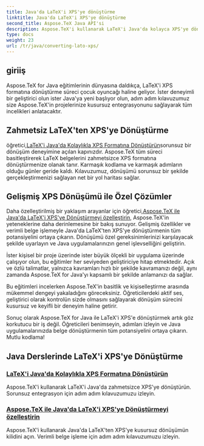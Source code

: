 ```yaml
---
title: Java'da LaTeX'i XPS'ye dönüştürme
linktitle: Java'da LaTeX'i XPS'ye dönüştürme
second_title: Aspose.TeX Java API'si
description: Aspose.TeX'i kullanarak LaTeX'i Java'da kolayca XPS'ye dönüştürün. Sorunsuz entegrasyon ve verimli belge işleme için adım adım kılavuz.
type: docs
weight: 23
url: /tr/java/converting-lato-xps/
---
```

## giriiş

Aspose.TeX for Java eğitimlerinin dünyasına daldıkça, LaTeX'i XPS formatına dönüştürme süreci çocuk oyuncağı haline geliyor. İster deneyimli bir geliştirici olun ister Java'ya yeni başlıyor olun, adım adım kılavuzumuz size Aspose.TeX'in projelerinize kusursuz entegrasyonunu sağlayarak tüm incelikleri anlatacaktır.

## Zahmetsiz LaTeX'ten XPS'ye Dönüştürme
 öğretici,[LaTeX'i Java'da Kolaylıkla XPS Formatına Dönüştürün](./simple-xps-conversion/)sorunsuz bir dönüşüm deneyimine açılan kapınızdır. Aspose.TeX tüm süreci basitleştirerek LaTeX belgelerini zahmetsizce XPS formatına dönüştürmenize olanak tanır. Karmaşık kodlama ve karmaşık adımların olduğu günler geride kaldı. Kılavuzumuz, dönüşümü sorunsuz bir şekilde gerçekleştirmenizi sağlayan net bir yol haritası sağlar.

## Gelişmiş XPS Dönüşümü ile Özel Çözümler
 Daha özelleştirilmiş bir yaklaşım arayanlar için öğretici,[Aspose.TeX ile Java'da LaTeX'i XPS'ye Dönüştürmeyi özelleştirin](./advanced-xps-conversion/), Aspose.TeX'in yeteneklerine daha derinlemesine bir bakış sunuyor. Gelişmiş özellikler ve verimli belge işlemeyle Java'da LaTeX'ten XPS'ye dönüştürmenin tüm potansiyelini ortaya çıkarın. Dönüşümü özel gereksinimlerinizi karşılayacak şekilde uyarlayın ve Java uygulamalarınızın genel işlevselliğini geliştirin.

İster kişisel bir proje üzerinde ister büyük ölçekli bir uygulama üzerinde çalışıyor olun, bu eğitimler her seviyeden geliştiriciye hitap etmektedir. Açık ve özlü talimatlar, yalnızca kavramları hızlı bir şekilde kavramanızı değil, aynı zamanda Aspose.TeX for Java'yı kapsamlı bir şekilde anlamanızı da sağlar.

Bu eğitimleri incelerken Aspose.TeX'in basitlik ve kişiselleştirme arasında mükemmel dengeyi yakaladığını göreceksiniz. Öğreticilerdeki aktif ses, geliştirici olarak kontrolün sizde olmasını sağlayarak dönüşüm sürecini kusursuz ve keyifli bir deneyim haline getirir.

Sonuç olarak Aspose.TeX for Java ile LaTeX'i XPS'e dönüştürmek artık göz korkutucu bir iş değil. Öğreticileri benimseyin, adımları izleyin ve Java uygulamalarınızda belge dönüştürmenin tüm potansiyelini ortaya çıkarın. Mutlu kodlama!
## Java Derslerinde LaTeX'i XPS'ye Dönüştürme
### [LaTeX'i Java'da Kolaylıkla XPS Formatına Dönüştürün](./simple-xps-conversion/)
Aspose.TeX'i kullanarak LaTeX'i Java'da zahmetsizce XPS'ye dönüştürün. Sorunsuz entegrasyon için adım adım kılavuzumuzu izleyin.
### [Aspose.TeX ile Java'da LaTeX'i XPS'ye Dönüştürmeyi özelleştirin](./advanced-xps-conversion/)
Aspose.TeX'i kullanarak Java'da LaTeX'ten XPS'ye kusursuz dönüşümün kilidini açın. Verimli belge işleme için adım adım kılavuzumuzu izleyin.